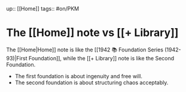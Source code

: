 up:: [[Home]]
tags:: #on/PKM 

# The [[Home]] note vs [[+ Library]]
The [[Home|Home]] note is like the [[1942 📚 Foundation Series (1942-93)|First Foundation]], while the [[+ Library]] note is like the Second Foundation. 

- The first foundation is about ingenuity and free will. 
- The second foundation is about structuring chaos acceptably. 